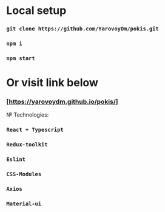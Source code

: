 # Local setup

### `git clone https://github.com/YarovoyDm/pokis.git`
### `npm i`
### `npm start`

# Or visit link below

### [https://yarovoydm.github.io/pokis/]


№ Technologies:
### `React + Typescript`
### `Redux-toolkit`
### `Eslint`
### `CSS-Modules`
### `Axios`
### `Material-ui`
